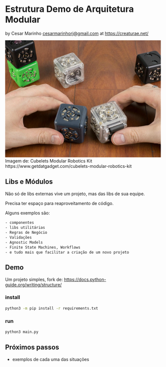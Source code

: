 # Estrutura Demo de Arquitetura Modular
by Cesar Marinho <cesarmarinhorj@gmail.com> at https://creaturae.net/

<img src="./imagens/Cubelets.jpg">
<br>
<span>Imagem de: Cubelets Modular Robotics Kit<br>https://www.getdatgadget.com/cubelets-modular-robotics-kit</span>


## Libs e Módulos
Não só de libs externas vive um projeto, mas das libs de sua equipe.

Precisa ter espaço para reaproveitamento de código.

Alguns exemplos são:

    - componentes
    - libs utilitárias
    - Regras de Negócio
    - Validações
    - Agnostic Models
    - Finite State Machines, Workflows
    - e tudo mais que facilitar a criação de um novo projeto

## Demo
Um projeto simples, fork de: https://docs.python-guide.org/writing/structure/


### install
```sh
python3 -m pip install -r requirements.txt
```

### run
```sh
python3 main.py
```

## Próximos passos
- exemplos de cada uma das situações

